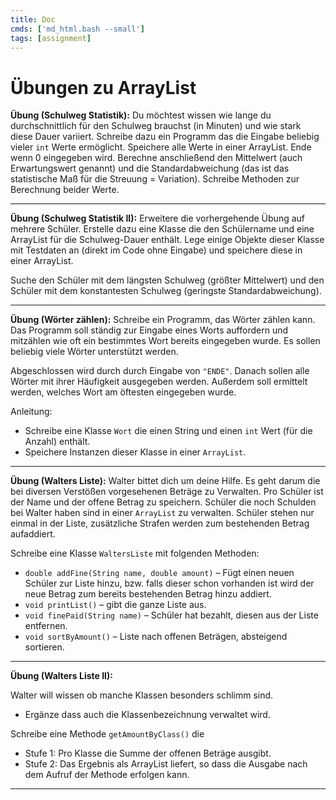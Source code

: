 ```yaml
---
title: Doc
cmds: ['md_html.bash --small']
tags: [assignment]
---
```


# Übungen zu ArrayList

**Übung (Schulweg Statistik):**
Du möchtest wissen wie lange du durchschnittlich für den Schulweg brauchst (in Minuten) und wie stark diese Dauer variiert. Schreibe dazu ein Programm das die Eingabe beliebig vieler `int` Werte ermöglicht. Speichere alle Werte in einer ArrayList. Ende wenn 0 eingegeben wird. Berechne anschließend den Mittelwert (auch Erwartungswert genannt) und die Standardabweichung (das ist das statistische Maß für die Streuung = Variation). Schreibe Methoden zur Berechnung beider Werte. 



---


**Übung (Schulweg Statistik II):**
Erweitere die vorhergehende Übung auf mehrere Schüler. Erstelle dazu eine Klasse die den Schülername und eine ArrayList für die Schulweg-Dauer enthält. Lege einige Objekte dieser Klasse mit Testdaten an (direkt im Code ohne Eingabe) und speichere diese in einer ArrayList.

Suche den Schüler mit dem längsten Schulweg (größter Mittelwert) und den Schüler mit dem konstantesten Schulweg (geringste Standardabweichung).



---

**Übung (Wörter zählen):**
Schreibe ein Programm, das Wörter zählen kann. Das Programm soll ständig zur Eingabe eines Worts auffordern und mitzählen wie oft ein bestimmtes Wort bereits eingegeben wurde. Es sollen beliebig viele Wörter unterstützt werden.

Abgeschlossen wird durch durch Eingabe von `"ENDE"`. Danach sollen alle Wörter mit ihrer Häufigkeit ausgegeben werden. Außerdem soll ermittelt werden, welches Wort am öftesten eingegeben wurde.

Anleitung:

- Schreibe eine Klasse `Wort` die einen String und einen `int` Wert (für die Anzahl) enthält.
- Speichere Instanzen dieser Klasse in einer `ArrayList`.



---

**Übung (Walters Liste):**
Walter bittet dich um deine Hilfe. Es geht darum die bei diversen Verstößen vorgesehenen Beträge zu Verwalten. Pro Schüler ist der Name und der offene Betrag zu speichern. Schüler die noch Schulden bei Walter haben sind in einer `ArrayList` zu verwalten. Schüler stehen nur einmal in der Liste, zusätzliche Strafen werden zum bestehenden Betrag aufaddiert.


Schreibe eine Klasse `WaltersListe` mit folgenden Methoden:

- `double addFine(String name, double amount)` – Fügt einen neuen Schüler zur Liste hinzu, bzw. falls dieser schon vorhanden ist wird der neue Betrag zum bereits bestehenden Betrag hinzu addiert.
- `void printList()` – gibt die ganze Liste aus.
- `void finePaid(String name)` – Schüler hat bezahlt, diesen aus der Liste entfernen.
- `void sortByAmount()` – Liste nach offenen Beträgen, absteigend sortieren.




---

**Übung (Walters Liste II):**

Walter will wissen ob manche Klassen besonders schlimm sind. 

- Ergänze dass auch die Klassenbezeichnung verwaltet wird.

Schreibe eine Methode `getAmountByClass()` die

- Stufe 1: Pro Klasse die Summe der offenen Beträge ausgibt.
- Stufe 2: Das Ergebnis als ArrayList liefert, so dass die Ausgabe nach dem Aufruf der Methode erfolgen kann.


---

